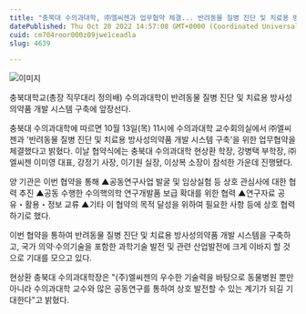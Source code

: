 ```yaml
---
title: "충북대 수의과대학, ㈜엘씨젠과 업무협약 체결... 반려동물 질병 진단 및 치료용 방사성의약품 개발 시스템 구축"
datePublished: Thu Oct 20 2022 14:57:08 GMT+0000 (Coordinated Universal Time)
cuid: cm704roor000z09jwe1ceadla
slug: 4639

---
```



![이미지](https://cdn.hashnode.com/res/hashnode/image/upload/v1739257095069/a28711bc-9bbc-4a78-8129-3a4609ae38cc.png)

충북대학교(총장 직무대리 정의배) 수의과대학이 반려동물 질병 진단 및 치료용 방사성의약품 개발 시스템 구축에 앞장선다.

충북대 수의과대학에 따르면 10월 13일(목) 11시에 수의과대학 교수회의실에서 ㈜엘씨젠과 '반려동물 질병 진단 및 치료용 방사성의약품 개발 시스템 구축'을 위한 업무협약을 체결했다고 밝혔다. 이날 협약식에는 충북대 수의과대학 현상환 학장, 강병택 부학장, ㈜엘씨젠 이미영 대표, 강정기 사장, 이기원 실장, 이상복 소장이 참석한 가운데 진행됐다.

양 기관은 이번 협약을 통해 ▲공동연구사업 발굴 및 임상실험 등 상호 관심사에 대한 협력 추진 ▲공동 수행한 수의핵의학 연구개발품 보급 확대를 위한 협력 ▲연구자료 공유・활용・정보 교류 ▲기타 이 협약의 목적 달성을 위하여 필요한 사항 등에 상호 협력하기로 했다.

이번 협약을 통하여 반려동물 질병 진단 및 치료용 방사성의약품 개발 시스템을 구축하고, 국가 의약·수의기술을 포함한 과학기술 발전 및 관련 산업발전에 크게 이바지 할 것으로 기대를 모으고 있다.

현상환 충북대 수의과대학장은 "(주)엘씨젠의 우수한 기술력을 바탕으로 동물병원 뿐만아니라 수의과대학 교수와 많은 공동연구를 통하여 상호 발전할 수 있는 계기가 되길 기대한다"고 밝혔다.